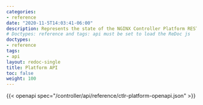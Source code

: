 ```yaml
---
categories:
- reference
date: "2020-11-5T14:03:41-06:00"
description: Represents the state of the NGINX Controller Platform REST API
# Doctypes: reference and tags: api must be set to load the ReDoc js
doctypes:
- reference
tags:
- api
layout: redoc-single
title: Platform API
toc: false
weight: 100
---
```


{{< openapi spec="/controller/api/reference/ctlr-platform-openapi.json" >}}
